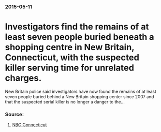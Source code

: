 ### [2015-05-11](/news/2015/05/11/index.md)

# Investigators find the remains of at least seven people buried beneath a shopping centre in New Britain, Connecticut, with the suspected killer serving time for unrelated charges. 

New Britain police said investigators have now found the remains of at least seven people buried behind a New Britain shopping center since 2007 and that the suspected serial killer is no longer a danger to the...


### Source:

1. [NBC Connecticut](http://www.nbcconnecticut.com/news/local/Police-to-Release-Major-Update-in-Serial-Homicides-Case-303210871.html?cid=sm_tw&hootPostID=02c6a3aaf79666955fab12ce687e6cdf)
